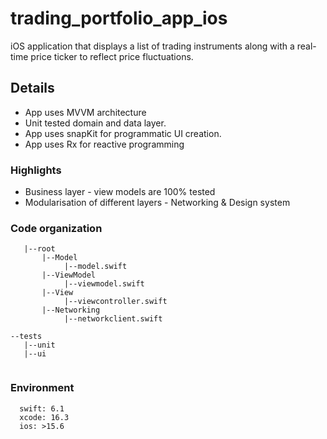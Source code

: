 # trading_portfolio_app_ios
iOS application that displays a list of trading instruments along with a real-time price ticker to reflect price fluctuations.


## Details

- App uses MVVM architecture 
- Unit tested domain and data layer.
- App uses snapKit for programmatic UI creation.
- App uses Rx for reactive programming

### Highlights

- Business layer - view models are 100% tested
- Modularisation of different layers - Networking & Design system


### Code organization

```
   |--root
       |--Model
       		|--model.swift
       |--ViewModel
            |--viewmodel.swift
       |--View
       		|--viewcontroller.swift
       |--Networking
       		|--networkclient.swift
				
--tests
   |--unit
   |--ui
        
```

### Environment

```
  swift: 6.1
  xcode: 16.3
  ios: >15.6
```
